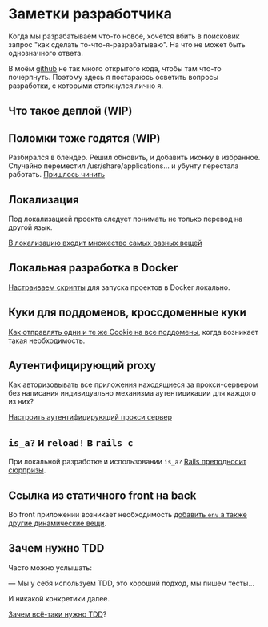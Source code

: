 # Заметки разработчика

Когда мы разрабатываем что-то новое, хочется вбить в поисковик запрос "как сделать то-что-я-разрабатываю".
На что не может быть однозначного ответа.

В моём [github](https://github.com/nirname) не так много открытого кода, чтобы там что-то почерпнуть.
Поэтому здесь я постараюсь осветить вопросы разработки, с которыми столкнулся лично я.

## Что такое деплой (WIP)

## Поломки тоже годятся (WIP)

Разбирался в блендер. Решил обновить, и добавить иконку в избранное. Случайно переместил /usr/share/applications... и убунту перестала работать.
[Пришлось чинить](repair-icons.md)

## Локализация

Под локализацией проекта следует понимать не только перевод на другой язык.

[В локализацию входит множество самых разных вещей](localization.md)

## Локальная разработка в Docker

[Настраиваем скрипты](local-docker-development.md) для запуска проектов в Docker локально.

## Куки для поддоменов, кроссдоменные куки

[Как отправлять одни и те же Cookie на все поддомены](cookie-sharing.md),
когда возникает такая необходимость.

## Аутентифицирующий proxy

Как авторизовывать все приложения находящиеся за прокси-сервером
без написания индивидуально механизма аутентицикации для каждого из них?

[Настроить аутентифицирующий прокси сервер](auth-proxy.md)

## `is_a?` и `reload!` в `rails c`

При локальной разработке и использовании `is_a?` [Rails преподносит сюрпризы](rails-reload.md).

## Ссылка из статичного front на back

Во front приложении возникает необходимость
[добавить `env` а также другие динамические вещи](url-from-static-front-to-back.md).

## Зачем нужно TDD

Часто можно услышать:

&mdash; Мы у себя используем TDD, это хороший подход, мы пишем тесты...

И никакой конкретики далее.

[Зачем всё-таки нужно TDD](what-is-tdd-for.md)?
